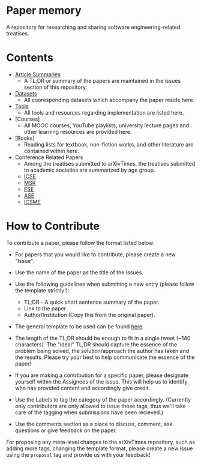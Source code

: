 # Paper memory

A repository for researching and sharing software engineering-related treatises.

# Contents

* [Article Summaries](https://github.com/hsanchez/paper-memory/issues)
  * A TL;DR or summary of the papers are maintained in the issues section of this repository.
* [Datasets](https://github.com/hsanchez/paper-memory/tree/master/datasets)
  * All cooresponding datasets which accompany the paper reside here.
* [Tools](https://github.com/hsanchez/paper-memory/tree/master/tools)
  * All tools and resources regarding implementation are listed here.
* [Courses]
  * All MOOC courses, YouTube playlists, university lecture pages and other learning resources are provided here. 
* [Books]
  * Reading lists for textbook, non-fiction works, and other literature are contained within here.
* Conference Related Papers
  * Among the treatises submitted to arXivTimes, the treatises submitted to academic societies are summarized by age group.
  * [ICSE](https://github.com/hsanchez/paper-memory/projects/1)
  * [MSR](https://github.com/hsanchez/paper-memory/projects/2)
  * [FSE](https://github.com/hsanchez/paper-memory/projects/3)
  * [ASE](https://github.com/hsanchez/paper-memory/projects/4)
  * [ICSME](https://github.com/hsanchez/paper-memory/projects/5)

# How to Contribute

To contribute a paper, please follow the format listed below:

* For papers that you would like to contribute, please create a new "Issue".
* Use the name of the paper as the title of the Issues.
* Use the following guidelines when submitting a new entry (please follow the template strictly!):
  * TL;DR - A quick short sentence summary of the paper.
  * Link to the paper.
  * Author/Institution (Copy this from the original paper).
  
* The general template to be used can be found [here](./.github/ISSUE_TEMPLATE/paper-issue-template.md).
* The length of the TL;DR should be enough to fit in a single tweet (~140 characters). The "ideal" TL;DR should capture the essence of the problem being solved, the solution/approach the author has taken and the results. Please try your best to help communicate the essence of the paper!
* If you are making a contribution for a specific paper, please designate yourself within the Assignees of the issue. This will help us to identify who has provided content and accordingly give credit.
* Use the Labels to tag the category of the paper accordingly. (Currently only contributors are only allowed to issue those tags, thus we'll take care of the tagging when submissions have been recieved.)
* Use the comments section as a place to discuss, comment, ask questions or give feedback on the paper.

For proposing any meta-level changes to the arXivTimes repository, such as adding more tags, changing the template format, please create a new issue using the `proposal` tag and provide us with your feedback!
